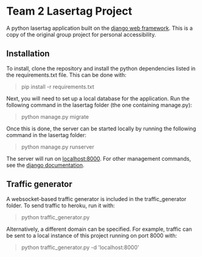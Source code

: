 # Team 2 Lasertag Project

A python lasertag application built on the [django web framework](https://www.djangoproject.com/). This is a copy of the original group project for personal accessibility.

## Installation

To install, clone the repository and install the python dependencies listed in the requirements.txt file. This can be done with:

> pip install -r requirements.txt

Next, you will need to set up a local database for the application. Run the following command in the lasertag folder (the one containing manage.py):

> python manage.py migrate

Once this is done, the server can be started locally by running the following command in the lasertag folder:

> python manage.py runserver

The server will run on [localhost:8000](http://localhost:8000). For other management commands, see the [django documentation](https://docs.djangoproject.com/en/4.0/ref/django-admin/).

## Traffic generator

A websocket-based traffic generator is included in the traffic_generator folder. To send traffic to heroku, run it with:

> python traffic_generator.py

Alternatively, a different domain can be specified. For example, traffic can be sent to a local instance of this project running on port 8000 with:

> python traffic_generator.py -d 'localhost:8000'
